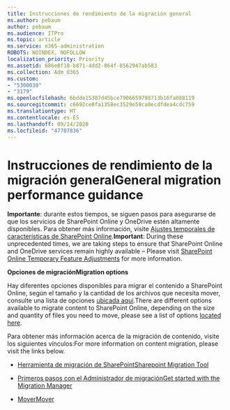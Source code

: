```yaml
---
title: Instrucciones de rendimiento de la migración general
ms.author: pebaum
author: pebaum
ms.audience: ITPro
ms.topic: article
ms.service: o365-administration
ROBOTS: NOINDEX, NOFOLLOW
localization_priority: Priority
ms.assetid: 686e8f18-b871-4dd2-864f-8562947ab583
ms.collection: Adm_O365
ms.custom:
- "5300030"
- "3179"
ms.openlocfilehash: 6bdde15307d45bce7906659798713b16fa088119
ms.sourcegitcommit: c6692ce0fa1358ec3529e59ca0ecdfdea4cdc759
ms.translationtype: HT
ms.contentlocale: es-ES
ms.lasthandoff: 09/14/2020
ms.locfileid: "47707836"
---
```

# <a name="general-migration-performance-guidance"></a><span data-ttu-id="37e1f-102">Instrucciones de rendimiento de la migración general</span><span class="sxs-lookup"><span data-stu-id="37e1f-102">General migration performance guidance</span></span>


<span data-ttu-id="37e1f-103">**Importante**: durante estos tiempos, se siguen pasos para asegurarse de que los servicios de SharePoint Online y OneDrive estén altamente disponibles. Para obtener más información, visite [Ajustes temporales de características de SharePoint Online](https://aka.ms/ODSPAdjustments).</span><span class="sxs-lookup"><span data-stu-id="37e1f-103">**Important**: During these unprecedented times, we are taking steps to ensure that SharePoint Online and OneDrive services remain highly available – Please visit [SharePoint Online Temporary Feature Adjustments](https://aka.ms/ODSPAdjustments) for more information.</span></span>

<span data-ttu-id="37e1f-104">**Opciones de migración**</span><span class="sxs-lookup"><span data-stu-id="37e1f-104">**Migration options**</span></span>

<span data-ttu-id="37e1f-105">Hay diferentes opciones disponibles para migrar el contenido a SharePoint Online, según el tamaño y la cantidad de los archivos que necesita mover, consulte una lista de opciones [ubicada aquí](https://docs.microsoft.com/sharepointmigration/migrate-to-sharepoint-online).</span><span class="sxs-lookup"><span data-stu-id="37e1f-105">There are different options available to migrate content to SharePoint Online, depending on the size and quantity of files you need to move, please see a list of options [located here](https://docs.microsoft.com/sharepointmigration/migrate-to-sharepoint-online).</span></span>

<span data-ttu-id="37e1f-106">Para obtener más información acerca de la migración de contenido, visite los siguientes vínculos:</span><span class="sxs-lookup"><span data-stu-id="37e1f-106">For more information on content migration, please visit the links below.</span></span>

- [<span data-ttu-id="37e1f-107">Herramienta de migración de SharePoint</span><span class="sxs-lookup"><span data-stu-id="37e1f-107">Sharepoint Migration Tool</span></span>](https://docs.microsoft.com/sharepointmigration/introducing-the-sharepoint-migration-tool)

- [<span data-ttu-id="37e1f-108">Primeros pasos con el Administrador de migración</span><span class="sxs-lookup"><span data-stu-id="37e1f-108">Get started with the Migration Manager</span></span>](https://docs.microsoft.com/sharepointmigration/mm-get-started)

- [<span data-ttu-id="37e1f-109">Mover</span><span class="sxs-lookup"><span data-stu-id="37e1f-109">Mover</span></span>](https://mover.io/)
